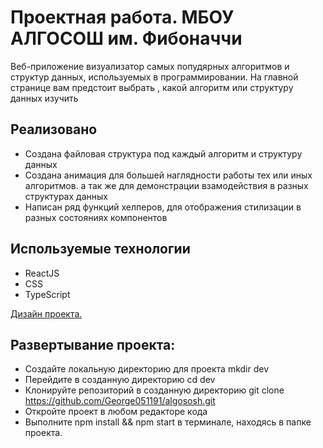 # Проектная работа. МБОУ АЛГОСОШ им. Фибоначчи

Веб-приложение визуализатор самых попудярных алгоритмов и структур данных, используемых в программировании.
На главной странице вам предстоит выбрать , какой алгоритм или структуру данных изучить

## Реализовано
* Создана файловая структура под каждый алгоритм и структуру данных
* Создана анимация для большей наглядности работы тех или иных алгоритмов. а так же для демонстрации взамодействия
в разных структурах данных
* Написан ряд функций хелперов, для отображения стилизации в разных состояниях компонентов


## Используемые технологии
* ReactJS
* CSS
* TypeScript

 [Дизайн проекта.](https://www.figma.com/file/RIkypcTQN5d37g7RRTFid0/Algososh_external_link?node-id=0%3A1) 


## Развертывание проекта:
* Создайте локальную директорию для проекта mkdir dev
* Перейдите в созданную директорию cd dev
* Клонируйте репозиторий в созданную директорию git clone https://github.com/George051191/algososh.git
* Откройте проект в любом редакторе кода
* Выполните npm install && npm start в терминале, находясь в папке проекта.
